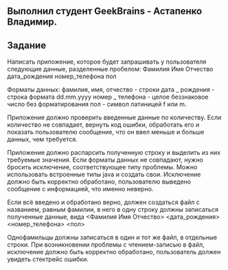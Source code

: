 <h2>Выполнил студент GeekBrains - Астапенко Владимир.</h2>
<h2>Задание</h2>
Написать приложение, которое будет запрашивать у пользователя следующие данные, 
разделенные пробелом: Фамилия Имя Отчество дата_рождения номер_телефона пол

Форматы данных:
фамилия, имя, отчество - строки
дата _ рождения - строка формата dd.mm.yyyy
номер _ телефона - целое беззнаковое число без форматирования
пол - символ латиницей f или m.

Приложение должно проверить введенные данные по количеству. 
Если количество не совпадает, вернуть код ошибки, обработать его и показать пользователю 
сообщение, что он ввел меньше и больше данных, чем требуется.

Приложение должно распарсить полученную строку и выделить из них требуемые значения. 
Если форматы данных не совпадают, нужно бросить исключение, соответствующее типу проблемы. 
Можно использовать встроенные типы java и создать свои. Исключение должно быть корректно обработано, 
пользователю выведено сообщение с информацией, что именно неверно.

Если всё введено и обработано верно, должен создаться файл с названием, равным фамилии, 
в него в одну строку должны записаться полученные данные, вида
<Фамилия Имя Отчество> <дата_рождения> <номер_телефона> <пол>

Однофамильцы должны записаться в один и тот же файл, в отдельные строки.
При возникновении проблемы с чтением-записью в файл, исключение должно быть корректно обработано, 
пользователь должен увидеть стектрейс ошибки.
